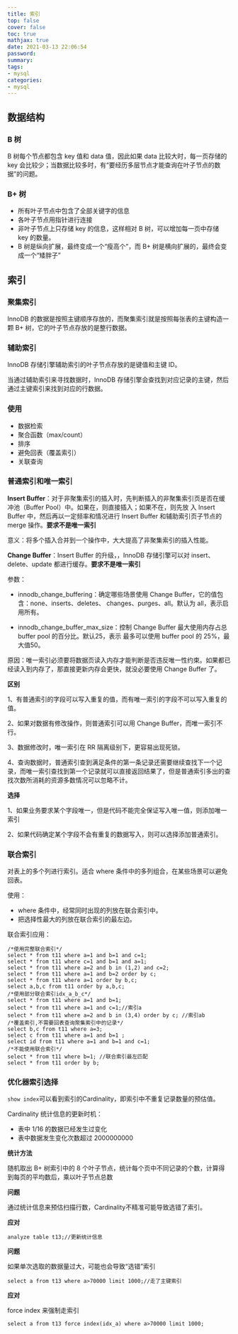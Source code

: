 ```yaml
---
title: 索引
top: false
cover: false
toc: true
mathjax: true
date: 2021-03-13 22:06:54
password:
summary:
tags:
- mysql
categories:
- mysql
---
```


## 数据结构

### B 树

B 树每个节点都包含 key 值和 data 值，因此如果 data 比较大时，每一页存储的 key 会比较少；当数据比较多时，有“要经历多层节点才能查询在叶子节点的数据”的问题。

### B+ 树

- 所有叶子节点中包含了全部关键字的信息
- 各叶子节点用指针进行连接
- 非叶子节点上只存储 key 的信息，这样相对 B 树，可以增加每一页中存储 key 的数量。
- B 树是纵向扩展，最终变成一个“瘦高个”，而 B+ 树是横向扩展的，最终会变成一个“矮胖子”

## 索引

### 聚集索引

InnoDB 的数据是按照主键顺序存放的，而聚集索引就是按照每张表的主键构造一颗 B+ 树，它的叶子节点存放的是整行数据。

### 辅助索引

InnoDB 存储引擎辅助索引的叶子节点存放的是键值和主键 ID。

当通过辅助索引来寻找数据时，InnoDB 存储引擎会查找到对应记录的主键，然后通过主键索引来找到对应的行数据。

### 使用

- 数据检索
- 聚合函数（max/count）
- 排序
- 避免回表（覆盖索引）
- 关联查询

### 普通索引和唯一索引

**Insert Buffer**：对于非聚集索引的插入时，先判断插入的非聚集索引页是否在缓冲池（Buffer Pool）中。如果在，则直接插入；如果不在，则先放
入 Insert Buffer 中，然后再以一定频率和情况进行 Insert Buffer 和辅助索引页子节点的 merge 操作。**要求不是唯一索引**

意义：将多个插入合并到一个操作中，大大提高了非聚集索引的插入性能。

**Change Buffer**：Insert Buffer 的升级，，InnoDB 存储引擎可以对 insert、delete、update 都进行缓存。**要求不是唯一索引**

参数：

- innodb_change_buffering：确定哪些场景使用 Change Buffer，它的值包含：none、inserts、deletes、
  changes、purges、all。默认为 all，表示启用所有。

- innodb_change_buffer_max_size：控制 Change Buffer 最大使用内存占总 buffer pool 的百分比。默认25，表示
  最多可以使用 buffer pool 的 25%，最大值50。

原因：唯一索引必须要将数据页读入内存才能判断是否违反唯一性约束。如果都已经读入到内存了，那直接更新内存会更快，就没必要使用 Change Buffer 了。

**区别**

1、有普通索引的字段可以写入重复的值，而有唯一索引的字段不可以写入重复的值。

2、如果对数据有修改操作，则普通索引可以用 Change Buffer，而唯一索引不行。

3、数据修改时，唯一索引在 RR 隔离级别下，更容易出现死锁。

4、查询数据时，普通索引查到满足条件的第一条记录还需要继续查找下一个记录，而唯一索引查找到第一个记录就可以直接返回结果了，但是普通索引多出的查找次数所消耗的资源多数情况可以忽略不计。

**选择**

1、如果业务要求某个字段唯一，但是代码不能完全保证写入唯一值，则添加唯一索引

2、如果代码确定某个字段不会有重复的数据写入，则可以选择添加普通索引。

### 联合索引

对表上的多个列进行索引。适合 where 条件中的多列组合，在某些场景可以避免回表。

使用：

- where 条件中，经常同时出现的列放在联合索引中。
- 把选择性最大的列放在联合索引的最左边。

联合索引应用：

```mysql
/*使用完整联合索引*/
select * from t11 where a=1 and b=1 and c=1;
select * from t11 where c=1 and b=1 and a=1;
select * from t11 where a=2 and b in (1,2) and c=2;
select * from t11 where a=1 and b=2 order by c;
select * from t11 where a=1 order by b,c;
select a,b,c from t11 order by a,b,c;
/*使用部分联合索引idx_a_b_c*/
select * from t11 where a=1 and b=1;
select * from t11 where a=1 and c=1;//索引a
select * from t11 where a=2 and b in (3,4) order by c; //索引ab
/*覆盖索引,不需要回表查询聚集索引中的记录*/
select b,c from t11 where a=3;
select c from t11 where a=1 and b=1 ;
select id from t11 where a=1 and b=1 and c=1;
/*不能使用联合索引*/
select * from t11 where b=1; //联合索引最左匹配
select * from t11 order by b;
```

### 优化器索引选择

`show index`可以看到索引的Cardinality，即索引中不重复记录数量的预估值。

Cardinality 统计信息的更新时机：

- 表中 1/16 的数据已经发生过变化
- 表中数据发生变化次数超过 2000000000

**统计方法**

随机取出 B+ 树索引中的 8 个叶子节点，统计每个页中不同记录的个数，计算得到每页的平均数后，乘以叶子节点总数

**问题**

通过统计信息来预估扫描行数，Cardinality不精准可能导致选错了索引。

**应对**

```mysql
analyze table t13;//更新统计信息
```

**问题**

如果单次选取的数据量过大，可能也会导致“选错”索引

```mysql
select a from t13 where a>70000 limit 1000;//走了主键索引
```

**应对**

force index 来强制走索引

```mysql
select a from t13 force index(idx_a) where a>70000 limit 1000;
```

